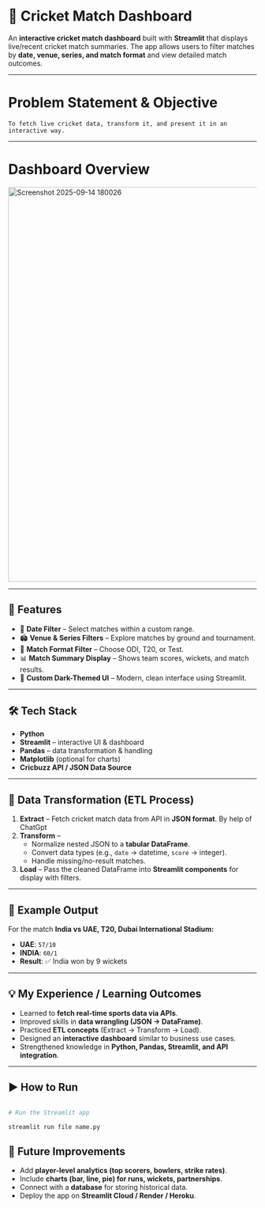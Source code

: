 # 🏏 Cricket Match Dashboard

An **interactive cricket match dashboard** built with **Streamlit** that displays live/recent cricket match summaries. The app allows users to filter matches by **date, venue, series, and match format** and view detailed match outcomes.

---

# Problem Statement & Objective
    
    To fetch live cricket data, transform it, and present it in an interactive way.

---

# Dashboard Overview

<img width="1611" height="798" alt="Screenshot 2025-09-14 180026" src="https://github.com/user-attachments/assets/6f918506-8821-4b36-a389-e82d6fd2c757" />

---

## 🚀 Features

* 📅 **Date Filter** – Select matches within a custom range.
* 🏟️ **Venue & Series Filters** – Explore matches by ground and tournament.
* 🏏 **Match Format Filter** – Choose ODI, T20, or Test.
* 📊 **Match Summary Display** – Shows team scores, wickets, and match results.
* 🎨 **Custom Dark-Themed UI** – Modern, clean interface using Streamlit.

---

## 🛠️ Tech Stack

* **Python**
* **Streamlit** – interactive UI & dashboard
* **Pandas** – data transformation & handling
* **Matplotlib** (optional for charts)
* **Cricbuzz API / JSON Data Source**

---

## 🔄 Data Transformation (ETL Process)

1. **Extract** – Fetch cricket match data from API in **JSON format**. By help of ChatGpt
2. **Transform** –
   * Normalize nested JSON to a **tabular DataFrame**.
   * Convert data types (e.g., `date` → datetime, `score` → integer).
   * Handle missing/no-result matches.
3. **Load** – Pass the cleaned DataFrame into **Streamlit components** for display with filters.

---

## 📖 Example Output

For the match **India vs UAE, T20, Dubai International Stadium:**

* **UAE**: `57/10`
* **INDIA**: `60/1`
* **Result**: ✅ India won by 9 wickets

---

## 💡 My Experience / Learning Outcomes

* Learned to **fetch real-time sports data via APIs**.
* Improved skills in **data wrangling (JSON → DataFrame)**.
* Practiced **ETL concepts** (Extract → Transform → Load).
* Designed an **interactive dashboard** similar to business use cases.
* Strengthened knowledge in **Python, Pandas, Streamlit, and API integration**.

---

## ▶️ How to Run

```bash

# Run the Streamlit app

streamlit run file name.py

```

## 📌 Future Improvements

* Add **player-level analytics (top scorers, bowlers, strike rates)**.
* Include **charts (bar, line, pie) for runs, wickets, partnerships**.
* Connect with a **database** for storing historical data.
* Deploy the app on **Streamlit Cloud / Render / Heroku**.



